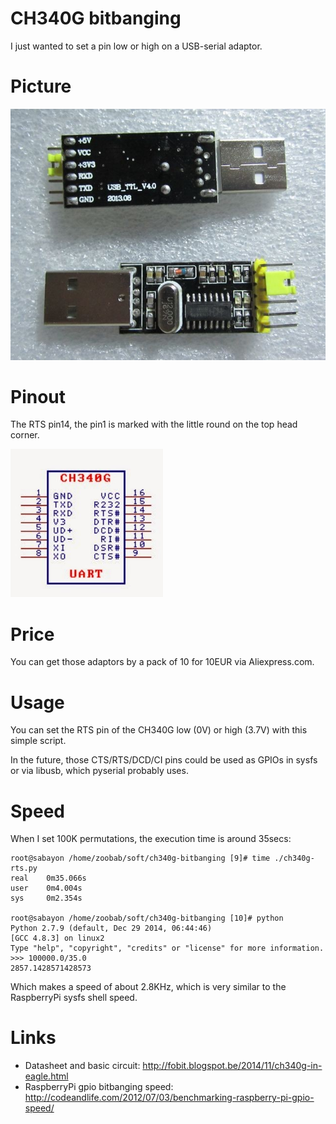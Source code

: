 CH340G bitbanging
=================

I just wanted to set a pin low or high on a USB-serial adaptor.

Picture
=======

![WinChipHead CH340G usb-serial adaptor](https://raw.githubusercontent.com/zoobab/ch340g-bitbanging/master/ch340g-usb-serial.jpg)

Pinout
======

The RTS pin14, the pin1 is marked with the little round on the top head corner.

![WinChipHead CH340G pinout](https://raw.githubusercontent.com/zoobab/ch340g-bitbanging/master/ch340g-pinout.jpg)

Price
=====

You can get those adaptors by a pack of 10 for 10EUR via Aliexpress.com.

Usage
=====

You can set the RTS pin of the CH340G low (0V) or high (3.7V) with this simple script.

In the future, those CTS/RTS/DCD/CI pins could be used as GPIOs in sysfs or via
libusb, which pyserial probably uses.

Speed
=====

When I set 100K permutations, the execution time is around 35secs:

    root@sabayon /home/zoobab/soft/ch340g-bitbanging [9]# time ./ch340g-rts.py
    real    0m35.066s
    user    0m4.004s
    sys     0m2.354s
    
    root@sabayon /home/zoobab/soft/ch340g-bitbanging [10]# python
    Python 2.7.9 (default, Dec 29 2014, 06:44:46) 
    [GCC 4.8.3] on linux2
    Type "help", "copyright", "credits" or "license" for more information.
    >>> 100000.0/35.0
    2857.1428571428573

Which makes a speed of about 2.8KHz, which is very similar to the RaspberryPi sysfs shell speed.

Links
=====

* Datasheet and basic circuit: http://fobit.blogspot.be/2014/11/ch340g-in-eagle.html
* RaspberryPi gpio bitbanging speed: http://codeandlife.com/2012/07/03/benchmarking-raspberry-pi-gpio-speed/

